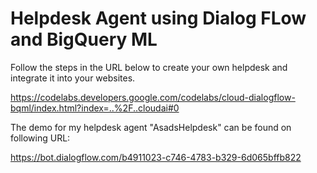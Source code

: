 # Helpdesk Agent using Dialog FLow and BigQuery ML

Follow the steps in the URL below to create your own helpdesk and integrate it into your websites.

https://codelabs.developers.google.com/codelabs/cloud-dialogflow-bqml/index.html?index=..%2F..cloudai#0

The demo for my helpdesk agent "AsadsHelpdesk" can be found on following URL:

https://bot.dialogflow.com/b4911023-c746-4783-b329-6d065bffb822
